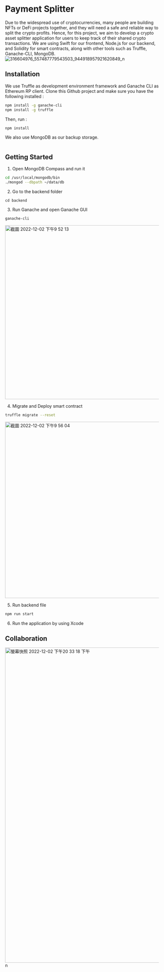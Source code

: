 # Payment Splitter

Due to the widespread use of cryptocurrencies, many people are building NFTs or DeFi projects together, and they will need a safe and reliable way to split the crypto profits. Hence, for this project, we aim to develop a crypto asset splitter application for users to keep track of their shared crypto transactions. We are using Swift for our frontend, Node.js for our backend, and Solidity for smart contracts, along with other tools such as Truffle, Ganache-CLI, MongoDB.
![316604976_557487779543503_944918957921620849_n](https://user-images.githubusercontent.com/39258998/205422924-42152c6b-0e8d-4034-aa68-2ea960f650cd.png)


## Installation

We use Truffle as development environment framework and Ganache CLI as Ethereum RP client. Clone this Github project and make sure you have the following installed :

```bash
npm install -g ganache-cli
npm install -g truffle
```
Then, run :
```bash
npm install
```

We also use MongoDB as our backup storage.
```bash
```

## Getting Started
1. Open MongoDB Compass and run it
```bash
cd /usr/local/mongodb/bin
./mongod --dbpath ~/data/db
```
2. Go to the backend folder
```
cd backend
```
3. Run Ganache and open Ganache GUI
```bash
ganache-cli
```
<img width="570" alt="截圖 2022-12-02 下午9 52 13" src="https://user-images.githubusercontent.com/31930515/205426732-32a872fd-04ca-4af7-b678-f7047aafad35.png">


4. Migrate and Deploy smart contract
```bash
truffle migrate --reset 
```
<img width="578" alt="截圖 2022-12-02 下午9 56 04" src="https://user-images.githubusercontent.com/31930515/205426791-52d25451-4cde-45a5-9313-01eef33d10bd.png">


5. Run backend file
```bash
npm run start
```

6. Run the application by using Xcode

## Collaboration
<img width="1033" alt="螢幕快照 2022-12-02 下午20 33 18 下午" src="https://user-images.githubusercontent.com/39258998/205422983-811583ed-951b-454c-9277-131c2a331292.png">
n
